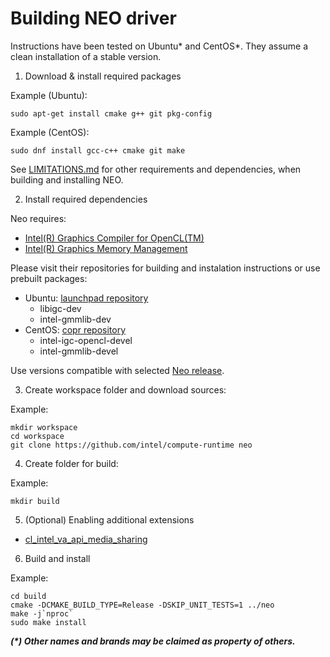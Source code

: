 # Building NEO driver

Instructions have been tested on Ubuntu* and CentOS*. They assume a clean installation of a stable version.

1. Download & install required packages

Example (Ubuntu):

```shell
sudo apt-get install cmake g++ git pkg-config
```

Example (CentOS):

```shell
sudo dnf install gcc-c++ cmake git make
```

See [LIMITATIONS.md](https://github.com/intel/compute-runtime/blob/master/opencl/doc/LIMITATIONS.md)
for other requirements and dependencies, when building and installing NEO.

2. Install required dependencies

Neo requires:
- [Intel(R) Graphics Compiler for OpenCL(TM)](https://github.com/intel/intel-graphics-compiler)
- [Intel(R) Graphics Memory Management](https://github.com/intel/gmmlib)

Please visit their repositories for building and instalation instructions or use prebuilt packages:
- Ubuntu: [launchpad repository](https://launchpad.net/~intel-opencl/+archive/ubuntu/intel-opencl)
  - libigc-dev
  - intel-gmmlib-dev
- CentOS: [copr repository](https://copr.fedorainfracloud.org/coprs/jdanecki/intel-opencl)
  - intel-igc-opencl-devel
  - intel-gmmlib-devel

Use versions compatible with selected [Neo release](https://github.com/intel/compute-runtime/releases).

3. Create workspace folder and download sources:

Example:

```shell
mkdir workspace
cd workspace
git clone https://github.com/intel/compute-runtime neo
```

4. Create folder for build: 

Example:

```shell
mkdir build
```

5. (Optional) Enabling additional extensions

* [cl_intel_va_api_media_sharing](https://github.com/intel/compute-runtime/blob/master/opencl/doc/cl_intel_va_api_media_sharing.md)

6. Build and install

Example:

```shell
cd build
cmake -DCMAKE_BUILD_TYPE=Release -DSKIP_UNIT_TESTS=1 ../neo
make -j`nproc`
sudo make install
```

___(*) Other names and brands may be claimed as property of others.___
